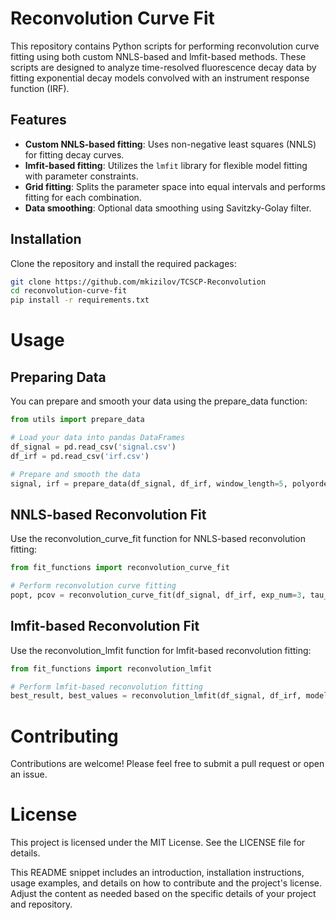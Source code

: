 # Reconvolution Curve Fit

This repository contains Python scripts for performing reconvolution curve fitting using both custom NNLS-based and lmfit-based methods. These scripts are designed to analyze time-resolved fluorescence decay data by fitting exponential decay models convolved with an instrument response function (IRF).

## Features

- **Custom NNLS-based fitting**: Uses non-negative least squares (NNLS) for fitting decay curves.
- **lmfit-based fitting**: Utilizes the `lmfit` library for flexible model fitting with parameter constraints.
- **Grid fitting**: Splits the parameter space into equal intervals and performs fitting for each combination.
- **Data smoothing**: Optional data smoothing using Savitzky-Golay filter.

## Installation

Clone the repository and install the required packages:

```bash
git clone https://github.com/mkizilov/TCSCP-Reconvolution
cd reconvolution-curve-fit
pip install -r requirements.txt
```

# Usage
## Preparing Data

You can prepare and smooth your data using the prepare_data function:

```python
from utils import prepare_data

# Load your data into pandas DataFrames
df_signal = pd.read_csv('signal.csv')
df_irf = pd.read_csv('irf.csv')

# Prepare and smooth the data
signal, irf = prepare_data(df_signal, df_irf, window_length=5, polyorder=3)

```
## NNLS-based Reconvolution Fit
Use the reconvolution_curve_fit function for NNLS-based reconvolution fitting:

```python
from fit_functions import reconvolution_curve_fit

# Perform reconvolution curve fitting
popt, pcov = reconvolution_curve_fit(df_signal, df_irf, exp_num=3, tau_bounds=(0, 0.8), num_splits=10, plot_title='Exponential Decay Reconvolution', filename='fit_result')
```

## lmfit-based Reconvolution Fit
Use the reconvolution_lmfit function for lmfit-based reconvolution fitting:

```python
from fit_functions import reconvolution_lmfit

# Perform lmfit-based reconvolution fitting
best_result, best_values = reconvolution_lmfit(df_signal, df_irf, model_type='double', num_splits=10, plot_title='Exponential Decay Reconvolution')
```

# Contributing

Contributions are welcome! Please feel free to submit a pull request or open an issue.

# License

This project is licensed under the MIT License. See the LICENSE file for details.

This README snippet includes an introduction, installation instructions, usage examples, and details on how to contribute and the project's license. Adjust the content as needed based on the specific details of your project and repository.

